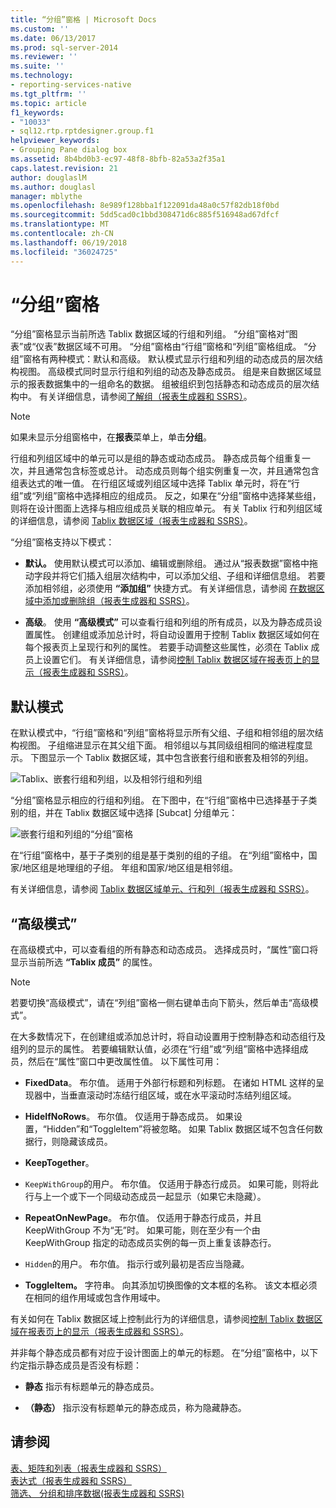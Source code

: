 ```yaml
---
title: “分组”窗格 | Microsoft Docs
ms.custom: ''
ms.date: 06/13/2017
ms.prod: sql-server-2014
ms.reviewer: ''
ms.suite: ''
ms.technology:
- reporting-services-native
ms.tgt_pltfrm: ''
ms.topic: article
f1_keywords:
- "10033"
- sql12.rtp.rptdesigner.group.f1
helpviewer_keywords:
- Grouping Pane dialog box
ms.assetid: 8b4bd0b3-ec97-48f8-8bfb-82a53a2f35a1
caps.latest.revision: 21
author: douglaslM
ms.author: douglasl
manager: mblythe
ms.openlocfilehash: 8e989f128bba1f122091da48a0c57f82db18f0bd
ms.sourcegitcommit: 5dd5cad0c1bbd308471d6c885f516948ad67dfcf
ms.translationtype: MT
ms.contentlocale: zh-CN
ms.lasthandoff: 06/19/2018
ms.locfileid: "36024725"
---
```

# <a name="grouping-pane"></a>“分组”窗格
  “分组”窗格显示当前所选 Tablix 数据区域的行组和列组。 “分组”窗格对“图表”或“仪表”数据区域不可用。 “分组”窗格由“行组”窗格和“列组”窗格组成。 “分组”窗格有两种模式：默认和高级。 默认模式显示行组和列组的动态成员的层次结构视图。 高级模式同时显示行组和列组的动态及静态成员。 组是来自数据区域显示的报表数据集中的一组命名的数据。 组被组织到包括静态和动态成员的层次结构中。 有关详细信息，请参阅[了解组（报表生成器和 SSRS）](../report-design/understanding-groups-report-builder-and-ssrs.md)。  
  
> [!NOTE]  
>  如果未显示分组窗格中，在**报表**菜单上，单击**分组**。  
  
 行组和列组区域中的单元可以是组的静态或动态成员。 静态成员每个组重复一次，并且通常包含标签或总计。 动态成员则每个组实例重复一次，并且通常包含组表达式的唯一值。 在行组区域或列组区域中选择 Tablix 单元时，将在“行组”或“列组”窗格中选择相应的组成员。 反之，如果在“分组”窗格中选择某些组，则将在设计图面上选择与相应组成员关联的相应单元。 有关 Tablix 行和列组区域的详细信息，请参阅 [Tablix 数据区域（报表生成器和 SSRS）](../report-design/tablix-data-region-areas-report-builder-and-ssrs.md)。  
  
 “分组”窗格支持以下模式：  
  
-   **默认。** 使用默认模式可以添加、编辑或删除组。 通过从“报表数据”窗格中拖动字段并将它们插入组层次结构中，可以添加父组、子组和详细信息组。 若要添加相邻组，必须使用 **“添加组”** 快捷方式。 有关详细信息，请参阅 [在数据区域中添加或删除组（报表生成器和 SSRS）](../report-design/add-or-delete-a-group-in-a-data-region-report-builder-and-ssrs.md)。  
  
-   **高级**。 使用 **“高级模式”** 可以查看行组和列组的所有成员，以及为静态成员设置属性。 创建组或添加总计时，将自动设置用于控制 Tablix 数据区域如何在每个报表页上呈现行和列的属性。 若要手动调整这些属性，必须在 Tablix 成员上设置它们。 有关详细信息，请参阅[控制 Tablix 数据区域在报表页上的显示（报表生成器和 SSRS）](../report-design/controlling-the-tablix-data-region-display-on-a-report-page.md)。  
  
## <a name="default-mode"></a>默认模式  
 在默认模式中，“行组”窗格和“列组”窗格将显示所有父组、子组和相邻组的层次结构视图。 子组缩进显示在其父组下面。 相邻组以与其同级组相同的缩进程度显示。 下图显示一个 Tablix 数据区域，其中包含嵌套行组和嵌套及相邻的列组。  
  
 ![Tablix、嵌套行组和列组，以及相邻行组和列组](../media/rs-basictablixdesigngroupingpane.gif "Tablix, nested and adjacent row and column groups")  
  
 “分组”窗格显示相应的行组和列组。 在下图中，在“行组”窗格中已选择基于子类别的组，并在 Tablix 数据区域中选择 [Subcat] 分组单元：  
  
 ![嵌套行组和列组的“分组”窗格](../media/rs-basictablixdesigngroupingpanedefaultview.gif "Grouping pane for nested row and column groups")  
  
 在“行组”窗格中，基于子类别的组是基于类别的组的子组。 在“列组”窗格中，国家/地区组是地理组的子组。 年组和国家/地区组是相邻组。  
  
 有关详细信息，请参阅 [Tablix 数据区域单元、行和列（报表生成器和 SSRS）](../report-design/tablix-data-region-cells-rows-and-columns-report-builder-and-ssrs.md)。  
  
## <a name="advanced-mode"></a>“高级模式”  
 在高级模式中，可以查看组的所有静态和动态成员。 选择成员时，“属性”窗口将显示当前所选 **“Tablix 成员”** 的属性。  
  
> [!NOTE]  
>  若要切换“高级模式”，请在“列组”窗格一侧右键单击向下箭头，然后单击“高级模式”。  
  
 在大多数情况下，在创建组或添加总计时，将自动设置用于控制静态和动态组行及组列的显示的属性。 若要编辑默认值，必须在“行组”或“列组”窗格中选择组成员，然后在“属性”窗口中更改属性值。 以下属性可用：  
  
-   **FixedData**。 布尔值。 适用于外部行标题和列标题。 在诸如 HTML 这样的呈现器中，当垂直滚动时冻结行组区域，或在水平滚动时冻结列组区域。  
  
-   **HideIfNoRows**。 布尔值。 仅适用于静态成员。 如果设置，“Hidden”和“ToggleItem”将被忽略。 如果 Tablix 数据区域不包含任何数据行，则隐藏该成员。  
  
-   **KeepTogether**。  
  
-   `KeepWithGroup`的用户。 布尔值。 仅适用于静态行成员。 如果可能，则将此行与上一个或下一个同级动态成员一起显示（如果它未隐藏）。  
  
-   **RepeatOnNewPage**。 布尔值。 仅适用于静态行成员，并且 KeepWithGroup 不为“无”时。 如果可能，则在至少有一个由 KeepWithGroup 指定的动态成员实例的每一页上重复该静态行。  
  
-   `Hidden`的用户。 布尔值。 指示行或列最初是否应当隐藏。  
  
-   **ToggleItem。** 字符串。 向其添加切换图像的文本框的名称。 该文本框必须在相同的组作用域或包含作用域中。  
  
 有关如何在 Tablix 数据区域上控制此行为的详细信息，请参阅[控制 Tablix 数据区域在报表页上的显示（报表生成器和 SSRS）](../report-design/controlling-the-tablix-data-region-display-on-a-report-page.md)。  
  
 并非每个静态成员都有对应于设计图面上的单元的标题。 在“分组”窗格中，以下约定指示静态成员是否没有标题：  
  
-   **静态** 指示有标题单元的静态成员。  
  
-   **（静态）** 指示没有标题单元的静态成员，称为隐藏静态。  
  
## <a name="see-also"></a>请参阅  
 [表、矩阵和列表（报表生成器和 SSRS）](../report-design/create-invoices-and-forms-with-lists-report-builder-and-ssrs.md)   
 [表达式（报表生成器和 SSRS）](../report-design/expressions-report-builder-and-ssrs.md)   
 [筛选、 分组和排序数据&#40;报表生成器和 SSRS&#41;](../report-design/filter-group-and-sort-data-report-builder-and-ssrs.md)  
  
  